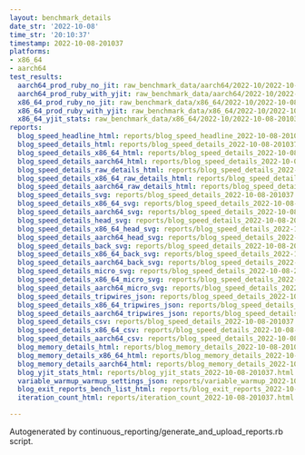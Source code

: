 ```yaml
---
layout: benchmark_details
date_str: '2022-10-08'
time_str: '20:10:37'
timestamp: 2022-10-08-201037
platforms:
- x86_64
- aarch64
test_results:
  aarch64_prod_ruby_no_jit: raw_benchmark_data/aarch64/2022-10/2022-10-08-201037_basic_benchmark_aarch64_prod_ruby_no_jit.json
  aarch64_prod_ruby_with_yjit: raw_benchmark_data/aarch64/2022-10/2022-10-08-201037_basic_benchmark_aarch64_prod_ruby_with_yjit.json
  x86_64_prod_ruby_no_jit: raw_benchmark_data/x86_64/2022-10/2022-10-08-201037_basic_benchmark_x86_64_prod_ruby_no_jit.json
  x86_64_prod_ruby_with_yjit: raw_benchmark_data/x86_64/2022-10/2022-10-08-201037_basic_benchmark_x86_64_prod_ruby_with_yjit.json
  x86_64_yjit_stats: raw_benchmark_data/x86_64/2022-10/2022-10-08-201037_basic_benchmark_x86_64_yjit_stats.json
reports:
  blog_speed_headline_html: reports/blog_speed_headline_2022-10-08-201037.html
  blog_speed_details_html: reports/blog_speed_details_2022-10-08-201037.html
  blog_speed_details_x86_64_html: reports/blog_speed_details_2022-10-08-201037.x86_64.html
  blog_speed_details_aarch64_html: reports/blog_speed_details_2022-10-08-201037.aarch64.html
  blog_speed_details_raw_details_html: reports/blog_speed_details_2022-10-08-201037.raw_details.html
  blog_speed_details_x86_64_raw_details_html: reports/blog_speed_details_2022-10-08-201037.x86_64.raw_details.html
  blog_speed_details_aarch64_raw_details_html: reports/blog_speed_details_2022-10-08-201037.aarch64.raw_details.html
  blog_speed_details_svg: reports/blog_speed_details_2022-10-08-201037.svg
  blog_speed_details_x86_64_svg: reports/blog_speed_details_2022-10-08-201037.x86_64.svg
  blog_speed_details_aarch64_svg: reports/blog_speed_details_2022-10-08-201037.aarch64.svg
  blog_speed_details_head_svg: reports/blog_speed_details_2022-10-08-201037.head.svg
  blog_speed_details_x86_64_head_svg: reports/blog_speed_details_2022-10-08-201037.x86_64.head.svg
  blog_speed_details_aarch64_head_svg: reports/blog_speed_details_2022-10-08-201037.aarch64.head.svg
  blog_speed_details_back_svg: reports/blog_speed_details_2022-10-08-201037.back.svg
  blog_speed_details_x86_64_back_svg: reports/blog_speed_details_2022-10-08-201037.x86_64.back.svg
  blog_speed_details_aarch64_back_svg: reports/blog_speed_details_2022-10-08-201037.aarch64.back.svg
  blog_speed_details_micro_svg: reports/blog_speed_details_2022-10-08-201037.micro.svg
  blog_speed_details_x86_64_micro_svg: reports/blog_speed_details_2022-10-08-201037.x86_64.micro.svg
  blog_speed_details_aarch64_micro_svg: reports/blog_speed_details_2022-10-08-201037.aarch64.micro.svg
  blog_speed_details_tripwires_json: reports/blog_speed_details_2022-10-08-201037.tripwires.json
  blog_speed_details_x86_64_tripwires_json: reports/blog_speed_details_2022-10-08-201037.x86_64.tripwires.json
  blog_speed_details_aarch64_tripwires_json: reports/blog_speed_details_2022-10-08-201037.aarch64.tripwires.json
  blog_speed_details_csv: reports/blog_speed_details_2022-10-08-201037.csv
  blog_speed_details_x86_64_csv: reports/blog_speed_details_2022-10-08-201037.x86_64.csv
  blog_speed_details_aarch64_csv: reports/blog_speed_details_2022-10-08-201037.aarch64.csv
  blog_memory_details_html: reports/blog_memory_details_2022-10-08-201037.html
  blog_memory_details_x86_64_html: reports/blog_memory_details_2022-10-08-201037.x86_64.html
  blog_memory_details_aarch64_html: reports/blog_memory_details_2022-10-08-201037.aarch64.html
  blog_yjit_stats_html: reports/blog_yjit_stats_2022-10-08-201037.html
  variable_warmup_warmup_settings_json: reports/variable_warmup_2022-10-08-201037.warmup_settings.json
  blog_exit_reports_bench_list_html: reports/blog_exit_reports_2022-10-08-201037.bench_list.html
  iteration_count_html: reports/iteration_count_2022-10-08-201037.html

---
```

Autogenerated by continuous_reporting/generate_and_upload_reports.rb script.
